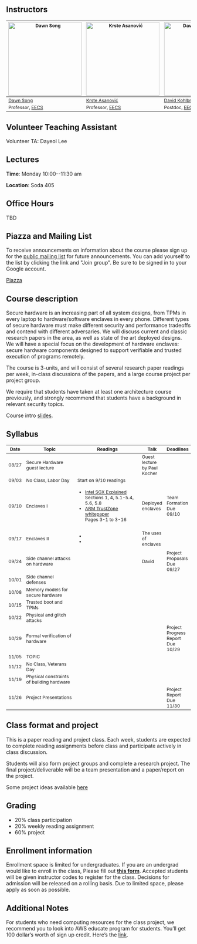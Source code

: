 ## Instructors

<table style="table-layout: fixed; font-size: 88%;">
  <thead>
    <tr>
      <th style="width: 25%;"><img height="200px" src="https://people.eecs.berkeley.edu/~dawnsong/dawn-berkeley.jpg" alt="Dawn Song"></th>
      <th style="width: 25%;"><img height="200px" src="http://people.eecs.berkeley.edu/~krste/k.jpg" alt="Krste Asanović"></th>
      <th style="width: 25%;"><img height="200px" src="https://cseweb.ucsd.edu/~dkohlbre/2016_dkpic.png" alt="David Kohlbrenner"></th>
      </tr>
  </thead>
  <tbody>
    <tr>
      <td><a href="https://people.eecs.berkeley.edu/~dawnsong/">Dawn Song</a></td>
      <td><a href="https://people.eecs.berkeley.edu/~krste/">Krste Asanović</a></td>
      <td><a href="https://people.eecs.berkeley.edu/~dkohlbre/">David Kohlbrenner</a></td>
    </tr>
    <tr>
      <td>Professor, <a href="https://eecs.berkeley.edu/">EECS</a></td>
      <td>Professor, <a href="https://eecs.berkeley.edu/">EECS</a></td>
      <td>Postdoc, <a href="https://eecs.berkeley.edu/">EECS</a></td>
    </tr>
  </tbody>
</table>

## Volunteer Teaching Assistant
Volunteer TA: Dayeol Lee

## Lectures

**Time**: Monday 10:00--11:30 am

**Location**: Soda 405

## Office Hours

TBD

## Piazza and Mailing List

To receive announcements on information about the course please sign
up for the [public mailing
list](https://groups.google.com/forum/#!forum/cs-294-156-f18-all) for
future announcements. You can add yourself to the list by clicking the
link and "Join group". Be sure to be signed in to your Google account.

[Piazza](https://piazza.com/class/jlbppizryjy74k)

## Course description

Secure hardware is an increasing part of all system designs, from TPMs
in every laptop to hardware/software enclaves in every
phone. Different types of secure hardware must make different security
and performance tradeoffs and contend with different adversaries.  We
will discuss current and classic research papers in the area, as well
as state of the art deployed designs. We will have a special focus on
the development of hardware enclaves: secure hardware components
designed to support verifiable and trusted execution of programs
remotely.

The course is 3-units, and will consist of several research paper
readings per week, in-class discussions of the papers, and a large
course project per project group.

We require that students have taken at least one architecture course
previously, and strongly recommend that students have a background in
relevant security topics.

Course intro [slides](cs294-156-f18-overview.pdf).

## Syllabus
<table style="table-layout: fixed; font-size: 88%;">
  <thead>
    <tr>
      <th style="width: 5%;">Date</th>
      <th style="width: 40%;">Topic</th>
      <th style="width: 55%;">Readings</th>
      <th style="width: 20%;">Talk</th>
      <th style="width: 10%;">Deadlines</th>
    </tr>
  </thead>
  <tbody>
    <tr>
      <td>08/27</td>
      <td>Secure Hardware guest lecture</td>
      <td></td>
      <td>Guest lecture by Paul Kocher</td>
      <td></td>
    </tr>
    <tr>
      <td>09/03</td>
      <td>No Class, Labor Day</td>
      <td>Start on 9/10 readings</td>
      <td></td>
      <td></td>
    </tr>
    <tr>
      <td>09/10</td>
      <td>Enclaves I</td>
      <td><ul><li><a href="https://eprint.iacr.org/2016/086.pdf"> Intel SGX Explained </a><br>
       Sections 1, 4, 5.1-5.4, 5.6, 5.8</li>
      <li><a href="http://infocenter.arm.com/help/topic/com.arm.doc.prd29-genc-009492c/PRD29-GENC-009492C_trustzone_security_whitepaper.pdf"> ARM TrustZone whitepaper</a><br>Pages 3-1 to 3-16 </li></ul></td>
      <td>Deployed enclaves</td>
      <td>Team Formation Due 09/10</td>
    </tr>
    <tr>
      <td>09/17</td>
      <td>Enclaves II</td>
      <td><ul><li></li>
      <li></li></ul></td>
      <td>The uses of enclaves</td>
      <td></td>
    </tr>
    <tr>
      <td>09/24</td>
      <td>Side channel attacks on hardware</td>
      <td></td>
      <td>David</td>
      <td>Project Proposals Due 09/27</td>
    </tr>
    <tr>
      <td>10/01</td>
      <td>Side channel defenses</td>
      <td></td>
      <td></td>
      <td></td>
    </tr>
    <tr>
      <td>10/08</td>
      <td>Memory models for secure hardware</td>
      <td></td>
      <td></td>
      <td></td>
    </tr>
    <tr>
      <td>10/15</td>
      <td>Trusted boot and TPMs</td>
      <td></td>
      <td></td>
      <td></td>
    </tr>
    <tr>
      <td>10/22</td>
      <td>Physical and glitch attacks</td>
      <td></td>
      <td></td>
      <td></td>
    </tr>
    <tr>
      <td>10/29</td>
      <td>Formal verification of hardware</td>
      <td></td>
      <td></td>
      <td>Project Progress Report Due 10/29</td>
    </tr>
    <tr>
      <td>11/05</td>
      <td>TOPIC</td>
      <td></td>
      <td></td>
      <td></td>
    </tr>
    <tr>
      <td>11/12</td>
      <td>No Class, Veterans Day</td>
      <td></td>
      <td></td>
      <td></td>
    </tr>
    <tr>
      <td>11/19</td>
      <td>Physical constraints of building hardware</td>
      <td></td>
      <td></td>
      <td></td>
    </tr>
    <tr>
      <td>11/26</td>
      <td>Project Presentations</td>
      <td></td>
      <td></td>
      <td>Project Report Due 11/30</td>
    </tr>
  </tbody>
</table>


## Class format and project

This is a paper reading and project class. Each week, students are
expected to complete reading assignments before class and participate
actively in class discussion.

Students will also form project groups and complete a research
project. The final project/deliverable will be a team presentation and
a paper/report on the project.

Some project ideas available [here](projects.html)

## Grading

<ul>
  <li>20% class participation</li>
  <li>20% weekly reading assignment</li>
  <li>60% project</li>
</ul>

## Enrollment information

Enrollment space is limited for undergraduates. If you are an
undergrad would like to enroll in the class, Please fill out **[this
form](https://docs.google.com/forms/d/e/1FAIpQLScskMACikbExvLm1Pbhf6AeIj0F6-ZXWAr9lOteJYqV3VMKQQ/viewform?usp=sf_link)**. Accepted
students will be given instructor codes to register for the
class. Decisions for admission will be released on a rolling
basis. Due to limited space, please apply as soon as possible.

## Additional Notes

For students who need computing resources for the class project, we recommend you to look into AWS educate program for students. You’ll get 100 dollar’s worth of sign up credit. Here’s the
[link](https://aws.amazon.com/education/awseducate/apply/).
